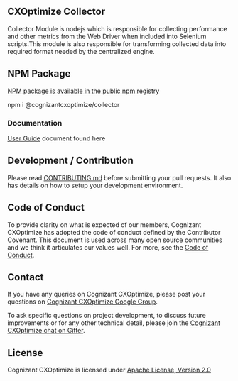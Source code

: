 ## CXOptimize Collector

Collector Module is nodejs which is responsible for collecting performance and other metrics from the Web Driver when included into Selenium scripts.This module is also responsible for transforming collected data into required format needed by the centralized engine. 

## NPM Package

[NPM package is available in the public npm registry](https://www.npmjs.com/package/@cognizantcxoptimize/collector)

npm i @cognizantcxoptimize/collector

### Documentation

[User Guide](https://github.com/Cognizant-Digital-Engineering-PACE/CXOptimize/blob/master/USERGUIDE.md) document found here

## Development / Contribution

Please read [CONTRIBUTING.md](CONTRIBUTING.md) before submitting your pull requests. It also has details on how to setup your development environment.

## Code of Conduct

To provide clarity on what is expected of our members, Cognizant CXOptimize has adopted the code of conduct defined by the Contributor Covenant. This document is used across many open source communities and we think it articulates our values well. For more, see the [Code of Conduct](CODE_OF_CONDUCT.md).

## Contact

If you have any queries on Cognizant CXOptimize, please post your questions on [Cognizant CXOptimize Google Group](https://groups.google.com/forum/#!forum/cognizant-cxoptimize).

To ask specific questions on project development, to discuss future improvements or for any other technical detail, please join the [Cognizant CXOptimize chat on Gitter](https://gitter.im/Cognizant-CXOptimize).

## License

Cognizant CXOptimize is licensed under [Apache License, Version 2.0](LICENSE)